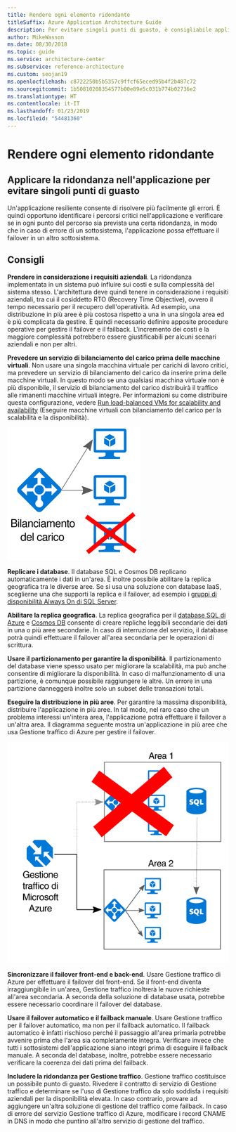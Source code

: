 ```yaml
---
title: Rendere ogni elemento ridondante
titleSuffix: Azure Application Architecture Guide
description: Per evitare singoli punti di guasto, è consigliabile applicare la ridondanza nell'applicazione.
author: MikeWasson
ms.date: 08/30/2018
ms.topic: guide
ms.service: architecture-center
ms.subservice: reference-architecture
ms.custom: seojan19
ms.openlocfilehash: c8722250b5b5357c9ffcf65eced95b4f2b487c72
ms.sourcegitcommit: 1b50810208354577b00e89e5c031b774b02736e2
ms.translationtype: HT
ms.contentlocale: it-IT
ms.lasthandoff: 01/23/2019
ms.locfileid: "54481360"
---
```

# <a name="make-all-things-redundant"></a>Rendere ogni elemento ridondante

## <a name="build-redundancy-into-your-application-to-avoid-having-single-points-of-failure"></a>Applicare la ridondanza nell'applicazione per evitare singoli punti di guasto

Un'applicazione resiliente consente di risolvere più facilmente gli errori. È quindi opportuno identificare i percorsi critici nell'applicazione e verificare se in ogni punto del percorso sia prevista una certa ridondanza, in modo che in caso di errore di un sottosistema, l'applicazione possa effettuare il failover in un altro sottosistema.

## <a name="recommendations"></a>Consigli

**Prendere in considerazione i requisiti aziendali**. La ridondanza implementata in un sistema può influire sui costi e sulla complessità del sistema stesso. L'architettura deve quindi tenere in considerazione i requisiti aziendali, tra cui il cosiddetto RTO (Recovery Time Objective), ovvero il tempo necessario per il recupero dell'operatività. Ad esempio, una distribuzione in più aree è più costosa rispetto a una in una singola area ed è più complicata da gestire. È quindi necessario definire apposite procedure operative per gestire il failover e il failback. L'incremento dei costi e la maggiore complessità potrebbero essere giustificabili per alcuni scenari aziendali e non per altri.

**Prevedere un servizio di bilanciamento del carico prima delle macchine virtuali**. Non usare una singola macchina virtuale per carichi di lavoro critici, ma prevedere un servizio di bilanciamento del carico da inserire prima delle macchine virtuali. In questo modo se una qualsiasi macchina virtuale non è più disponibile, il servizio di bilanciamento del carico distribuirà il traffico alle rimanenti macchine virtuali integre. Per informazioni su come distribuire questa configurazione, vedere [Run load-balanced VMs for scalability and availability][multi-vm-blueprint] (Eseguire macchine virtuali con bilanciamento del carico per la scalabilità e la disponibilità).

![Diagramma di VM con bilanciamento del carico](./images/load-balancing.svg)

**Replicare i database**. Il database SQL e Cosmos DB replicano automaticamente i dati in un'area. È inoltre possibile abilitare la replica geografica tra le diverse aree. Se si usa una soluzione con database IaaS, sceglierne una che supporti la replica e il failover, ad esempio i [gruppi di disponibilità Always On di SQL Server][sql-always-on].

**Abilitare la replica geografica**. La replica geografica per il [database SQL di Azure][sql-geo-replication] e [Cosmos DB][cosmosdb-geo-replication] consente di creare repliche leggibili secondarie dei dati in una o più aree secondarie. In caso di interruzione del servizio, il database potrà quindi effettuare il failover all'area secondaria per le operazioni di scrittura.

**Usare il partizionamento per garantire la disponibilità**. Il partizionamento del database viene spesso usato per migliorare la scalabilità, ma può anche consentire di migliorare la disponibilità. In caso di malfunzionamento di una partizione, è comunque possibile raggiungere le altre. Un errore in una partizione danneggerà inoltre solo un subset delle transazioni totali.

**Eseguire la distribuzione in più aree**. Per garantire la massima disponibilità, distribuire l'applicazione in più aree. In tal modo, nel raro caso che un problema interessi un'intera area, l'applicazione potrà effettuare il failover a un'altra area. Il diagramma seguente mostra un'applicazione in più aree che usa Gestione traffico di Azure per gestire il failover.

![Diagramma dell'uso di Gestione traffico di Azure per gestire il failover](./images/failover.svg)

**Sincronizzare il failover front-end e back-end**. Usare Gestione traffico di Azure per effettuare il failover del front-end. Se il front-end diventa irraggiungibile in un'area, Gestione traffico inoltrerà le nuove richieste all'area secondaria. A seconda della soluzione di database usata, potrebbe essere necessario coordinare il failover del database.

**Usare il failover automatico e il failback manuale**. Usare Gestione traffico per il failover automatico, ma non per il failback automatico. Il failback automatico è infatti rischioso perché il passaggio all'area primaria potrebbe avvenire prima che l'area sia completamente integra. Verificare invece che tutti i sottosistemi dell'applicazione siano integri prima di eseguire il failback manuale. A seconda del database, inoltre, potrebbe essere necessario verificare la coerenza dei dati prima del failback.

**Includere la ridondanza per Gestione traffico**. Gestione traffico costituisce un possibile punto di guasto. Rivedere il contratto di servizio di Gestione traffico e determinare se l'uso di Gestione traffico da solo soddisfa i requisiti aziendali per la disponibilità elevata. In caso contrario, provare ad aggiungere un'altra soluzione di gestione del traffico come failback. In caso di errore del servizio Gestione traffico di Azure, modificare i record CNAME in DNS in modo che puntino all'altro servizio di gestione del traffico.

<!-- links -->

[multi-vm-blueprint]: ../../reference-architectures/virtual-machines-windows/multi-vm.md

[cassandra]: https://cassandra.apache.org/
[cosmosdb-geo-replication]: /azure/cosmos-db/distribute-data-globally
[sql-always-on]: https://msdn.microsoft.com/library/hh510230.aspx
[sql-geo-replication]: /azure/sql-database/sql-database-geo-replication-overview
